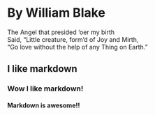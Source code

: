 # By William Blake

The Angel that presided ‘oer my birth  
Said, “Little creature, form’d of Joy and Mirth,  
“Go love without the help of any Thing on Earth.”  

## I like markdown

### Wow I like markdown!

#### Markdown is awesome!!
